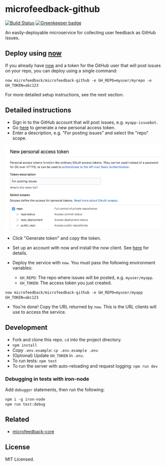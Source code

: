 # microfeedback-github

[![Build Status](https://travis-ci.org/microfeedback/microfeedback-github.svg?branch=master)](https://travis-ci.org/microfeedback/microfeedback-github)
[![Greenkeeper badge](https://badges.greenkeeper.io/microfeedback/microfeedback-github.svg)](https://greenkeeper.io/)

An easily-deployable microservice for collecting user feedback as GitHub issues.

## Deploy using [now](https://zeit.co/now)

If you already have [now](https://zeit.co/now) and a token for the GitHub user that will post issues on your repo, you can deploy using a single command:

```
now microfeedback/microfeedback-github -e GH_REPO=myuser/myrepo -e GH_TOKEN=abc123
```

For more detailed setup instructions, see the next section.

## Detailed instructions

- Sign in to the GitHub account that will post issues, e.g. `myapp-issuebot`.
- Go [here](https://github.com/settings/tokens/new) to generate a new personal access token.
- Enter a description, e.g. "For posting issues" and select the "repo" scope.

![](media/personal-access-token.png)

- Click "Generate token" and copy the token.

- Set up an account with now and install the now client. See [here](https://zeit.co/now) for details.
- Deploy the service with `now`. You must pass the following environment variables:
  - `GH_REPO`: The repo where issues will be posted, e.g. `myuser/myapp`.
  - `GH_TOKEN`: The access token you just created.

```
now microfeedback/microfeedback-github -e GH_REPO=myuser/myapp GH_TOKEN=abc123
```

- You're done! Copy the URL returned by `now`. This is the URL clients will use to access the service.

## Development

* Fork and clone this repo. `cd` into the project directory.
* `npm install`
* Copy `.env.example`: `cp .env.example .env`
* (Optional) Update `GH_TOKEN` in `.env`.
* To run tests: `npm test`
* To run the server with auto-reloading and request logging: `npm run dev`

### Debugging in tests with iron-node

Add `debugger` statements, then run the following:

```
npm i -g iron-node
npm run test:debug
```

## Related

- [microfeedback-core](https://github.com/microfeedback/microfeedback-core)

## License

MIT Licensed.
